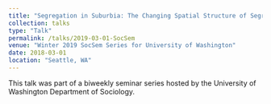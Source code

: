 ```yaml
---
title: "Segregation in Suburbia: The Changing Spatial Structure of Segregation in U.S. Metropolitan Areas"
collection: talks
type: "Talk"
permalink: /talks/2019-03-01-SocSem
venue: "Winter 2019 SocSem Series for University of Washington"
date: 2018-03-01
location: "Seattle, WA"
---
```


This talk was part of a biweekly seminar series hosted by the University of Washington Department of Sociology.
